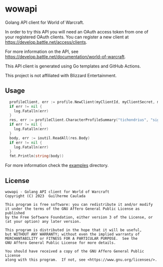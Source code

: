# wowapi
Golang API client for World of Warcraft.

In order to try this API you will need an OAuth access token from one of your registered OAuth clients. You can register a new client at https://develop.battle.net/access/clients.

For more information on the API, see https://develop.battle.net/documentation/world-of-warcraft.

This API client is generated using Go templates and GitHub Actions.

This project is not affiliated with Blizzard Entertainment.

## Usage
```go
  profileClient, err := profile.NewClient(myClientId, myClientSecret, myRegion, nil)
  if err != nil {
    log.Fatalln(err)
  }
  res, err := profileClient.CharacterProfileSummary("tichondrius", "sighmir", "profile-us", "en_US")
  if err != nil {
    log.Fatalln(err)
  }
  body, err := ioutil.ReadAll(res.Body)
  if err != nil {
    log.Fatalln(err)
  }
  fmt.Println(string(body))
```
For more information check the [examples](examples) directory.

## License
    wowapi - Golang API client for World of Warcraft
    Copyright (C) 2023  Guilherme Caulada

    This program is free software: you can redistribute it and/or modify
    it under the terms of the GNU Affero General Public License as published
    by the Free Software Foundation, either version 3 of the License, or
    (at your option) any later version.

    This program is distributed in the hope that it will be useful,
    but WITHOUT ANY WARRANTY; without even the implied warranty of
    MERCHANTABILITY or FITNESS FOR A PARTICULAR PURPOSE.  See the
    GNU Affero General Public License for more details.

    You should have received a copy of the GNU Affero General Public License
    along with this program.  If not, see <https://www.gnu.org/licenses/>.